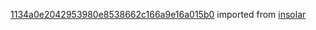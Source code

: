 [1134a0e2042953980e8538662c166a9e16a015b0](https://github.com/insolar/insolar/commit/1134a0e2042953980e8538662c166a9e16a015b0) imported from [insolar](https://github.com/insolar/insolar)

